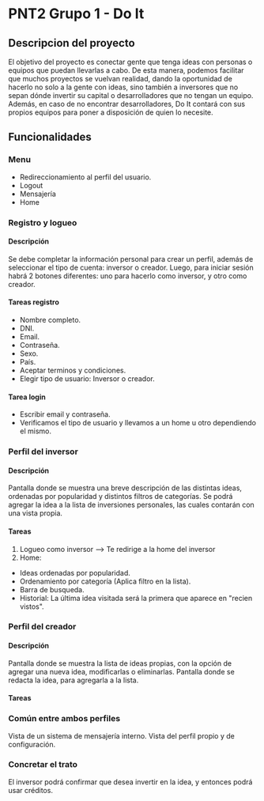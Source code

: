 # PNT2 Grupo 1 - Do It

## Descripcion del proyecto
El objetivo del proyecto es conectar gente que tenga ideas con personas o equipos que puedan llevarlas a cabo. De esta manera, podemos facilitar que muchos proyectos se vuelvan realidad, dando la oportunidad de hacerlo no solo a la gente con ideas, sino también a inversores que no sepan dónde invertir su capital o desarrolladores que no tengan un equipo.
Además, en caso de no encontrar desarrolladores, Do It contará con sus propios equipos para poner a disposición de quien lo necesite.

## Funcionalidades
### Menu
  - Redireccionamiento al perfil del usuario.
  - Logout
  - Mensajería
  - Home
### Registro y logueo
#### Descripción
Se debe completar la información personal para crear un perfil, además de seleccionar el tipo de cuenta: inversor o creador.
Luego, para iniciar sesión habrá 2 botones diferentes: uno para hacerlo como inversor, y otro como creador.
#### Tareas registro
  - Nombre completo.
  - DNI.
  - Email.
  - Contraseña.
  - Sexo.
  - País.
  - Aceptar terminos y condiciones.
  - Elegir tipo de usuario: Inversor o creador.
#### Tarea login
  - Escribir email y contraseña.
  - Verificamos el tipo de usuario y llevamos a un home u otro dependiendo el mismo.
### Perfil del inversor
#### Descripción
Pantalla donde se muestra una breve descripción de las distintas ideas, ordenadas por popularidad y distintos filtros de categorías. 
Se podrá agregar la idea a la lista de inversiones personales, las cuales contarán con una vista propia.
#### Tareas
1. Logueo como inversor --> Te redirige a la home del inversor
2. Home: 
  - Ideas ordenadas por popularidad. 
  - Ordenamiento por categoría (Aplica filtro en la lista). 
  - Barra de busqueda.
  - Historial: La última idea visitada será la primera que aparece en "recien vistos".
### Perfil del creador
#### Descripción
Pantalla donde se muestra la lista de ideas propias, con la opción de agregar una nueva idea, modificarlas o eliminarlas. 
Pantalla donde se redacta la idea, para agregarla a la lista.
#### Tareas

### Común entre ambos perfiles
Vista de un sistema de mensajería interno.
Vista del perfil propio y de configuración.

### Concretar el trato
El inversor podrá confirmar que desea invertir en la idea, y entonces podrá usar créditos.